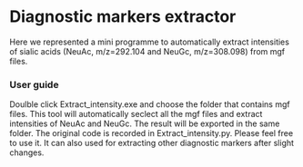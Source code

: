 # Diagnostic markers extractor

Here we represented a mini programme to automatically extract intensities of sialic acids (NeuAc, m/z=292.104 and NeuGc, m/z=308.098) from mgf files.

### User guide
Doulble click Extract_intensity.exe and choose the folder that contains mgf files. This tool will automatically seclect all the mgf files and extract intensities of NeuAc and NeuGc. The result will be exported in the same folder.
The original code is recorded in Extract_intensity.py. Please feel free to use it. It can also used for extracting other diagnostic markers after slight changes.
